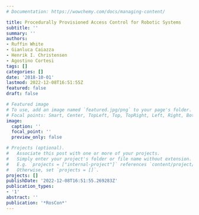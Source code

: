 ```yaml
---
# Documentation: https://wowchemy.com/docs/managing-content/

title: Procedurally Provisioned Access Control for Robotic Systems
subtitle: ''
summary: ''
authors:
- Ruffin White
- Gianluca Caiazza
- Henrik I. Christensen
- Agostino Cortesi
tags: []
categories: []
date: '2018-10-01'
lastmod: 2022-12-08T16:51:55Z
featured: false
draft: false

# Featured image
# To use, add an image named `featured.jpg/png` to your page's folder.
# Focal points: Smart, Center, TopLeft, Top, TopRight, Left, Right, BottomLeft, Bottom, BottomRight.
image:
  caption: ''
  focal_point: ''
  preview_only: false

# Projects (optional).
#   Associate this post with one or more of your projects.
#   Simply enter your project's folder or file name without extension.
#   E.g. `projects = ["internal-project"]` references `content/project/deep-learning/index.md`.
#   Otherwise, set `projects = []`.
projects: []
publishDate: '2022-12-08T16:51:55.269283Z'
publication_types:
- '1'
abstract: ''
publication: '*RosCon*'
---
```

